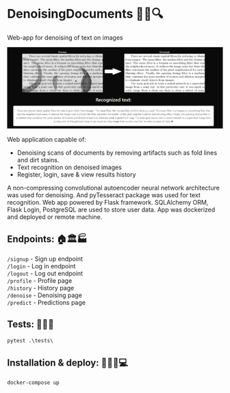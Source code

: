 # DenoisingDocuments 📃🧹🔍
Web-app for denoising of text on images

![demo_screenshot.png](demo_screenshot.png)

Web application capable of:
*	Denoising scans of documents by removing artifacts such as fold lines and dirt stains.
*	Text recognition on denoised images
*	Register, login, save & view results history

A non-compressing convolutional autoencoder neural network architecture was used for denoising. And pyTesseract package was used for text recognition. Web app powered by Flask framework. SQLAlchemy ORM, Flask Login, PostgreSQL are used to store user data. App was dockerized and deployed or remote machine. 

## Endpoints: 🏠🏛️🏭

`/signup`  - Sign up endpoint \
`/login`   - Log in endpoint \
`/logout`  - Log out endpoint \
`/profile` - Profile page \
`/history` - History page \
`/denoise` - Denoising page \
`/predict` - Predictions page 

## Tests: 🔬🧫🧪
~~~
pytest .\tests\
~~~

## Installation & deploy: 🧑‍💻👟💻

~~~
docker-compose up 
~~~
